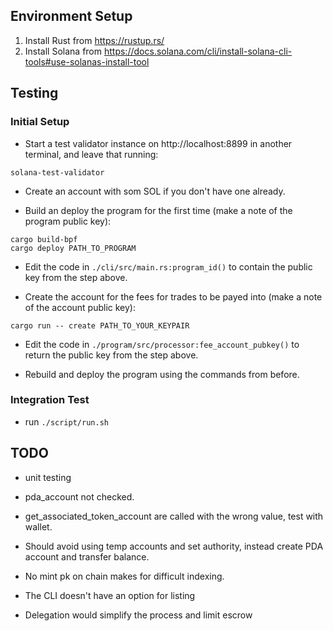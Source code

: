 ## Environment Setup
1. Install Rust from https://rustup.rs/
2. Install Solana from https://docs.solana.com/cli/install-solana-cli-tools#use-solanas-install-tool

## Testing

### Initial Setup

- Start a test validator instance on http://localhost:8899 in another terminal, and leave that running:

```
solana-test-validator
```

- Create an account with som SOL if you don't have one already.

- Build an deploy the program for the first time (make a note of the program public key):

```
cargo build-bpf
cargo deploy PATH_TO_PROGRAM
```

- Edit the code in `./cli/src/main.rs:program_id()` to contain the public key from the step above.

- Create the account for the fees for trades to be payed into (make a note of the account public key):

```
cargo run -- create PATH_TO_YOUR_KEYPAIR
```

- Edit the code in `./program/src/processor:fee_account_pubkey()` to return the public key from the step above.

- Rebuild and deploy the program using the commands from before.

### Integration Test

- run `./script/run.sh`

## TODO
- unit testing
- pda_account not checked.
- get_associated_token_account are called with the wrong value, test with wallet.
- Should avoid using temp accounts and set authority, instead create PDA account and transfer balance.

- No mint pk on chain makes for difficult indexing.
- The CLI doesn't have an option for listing
- Delegation would simplify the process and limit escrow